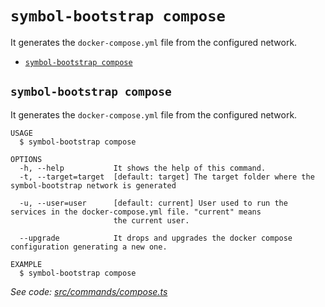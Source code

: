 `symbol-bootstrap compose`
==========================

It generates the `docker-compose.yml` file from the configured network.

* [`symbol-bootstrap compose`](#symbol-bootstrap-compose)

## `symbol-bootstrap compose`

It generates the `docker-compose.yml` file from the configured network.

```
USAGE
  $ symbol-bootstrap compose

OPTIONS
  -h, --help           It shows the help of this command.
  -t, --target=target  [default: target] The target folder where the symbol-bootstrap network is generated

  -u, --user=user      [default: current] User used to run the services in the docker-compose.yml file. "current" means
                       the current user.

  --upgrade            It drops and upgrades the docker compose configuration generating a new one.

EXAMPLE
  $ symbol-bootstrap compose
```

_See code: [src/commands/compose.ts](https://github.com/nemtech/symbol-bootstrap/blob/v0.2.2/src/commands/compose.ts)_
